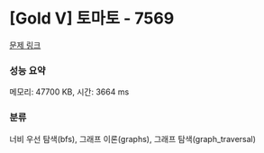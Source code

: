 # [Gold V] 토마토 - 7569 

[문제 링크](https://www.acmicpc.net/problem/7569) 

### 성능 요약

메모리: 47700 KB, 시간: 3664 ms

### 분류

너비 우선 탐색(bfs), 그래프 이론(graphs), 그래프 탐색(graph_traversal)

